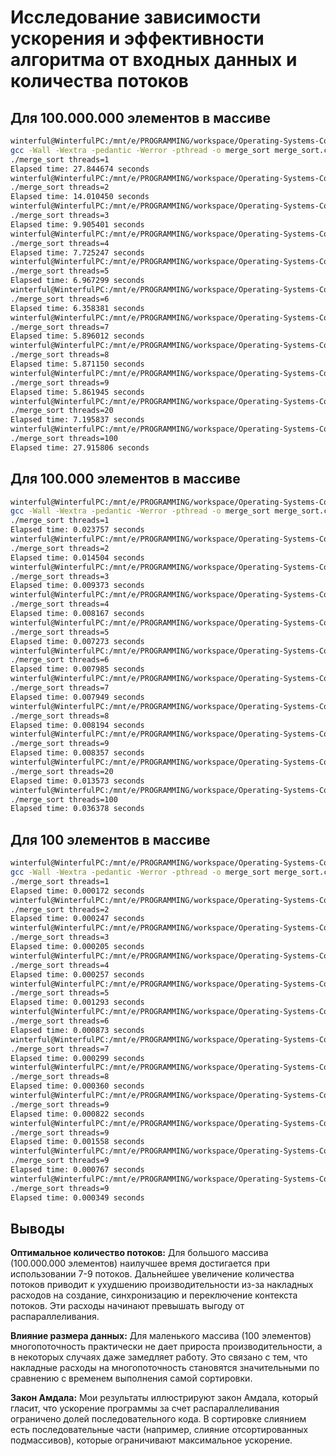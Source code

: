 # Исследование зависимости ускорения и эффективности алгоритма от входных данных и количества потоков

## Для 100.000.000 элементов в массиве

```bash
winterful@WinterfulPC:/mnt/e/PROGRAMMING/workspace/Operating-Systems-Course/lab2/solution$ make run T=1
gcc -Wall -Wextra -pedantic -Werror -pthread -o merge_sort merge_sort.c
./merge_sort threads=1
Elapsed time: 27.844674 seconds
winterful@WinterfulPC:/mnt/e/PROGRAMMING/workspace/Operating-Systems-Course/lab2/solution$ make run T=2
./merge_sort threads=2
Elapsed time: 14.010450 seconds
winterful@WinterfulPC:/mnt/e/PROGRAMMING/workspace/Operating-Systems-Course/lab2/solution$ make run T=3
./merge_sort threads=3
Elapsed time: 9.905401 seconds
winterful@WinterfulPC:/mnt/e/PROGRAMMING/workspace/Operating-Systems-Course/lab2/solution$ make run T=4
./merge_sort threads=4
Elapsed time: 7.725247 seconds
winterful@WinterfulPC:/mnt/e/PROGRAMMING/workspace/Operating-Systems-Course/lab2/solution$ make run T=5
./merge_sort threads=5
Elapsed time: 6.967299 seconds
winterful@WinterfulPC:/mnt/e/PROGRAMMING/workspace/Operating-Systems-Course/lab2/solution$ make run T=6
./merge_sort threads=6
Elapsed time: 6.358381 seconds
winterful@WinterfulPC:/mnt/e/PROGRAMMING/workspace/Operating-Systems-Course/lab2/solution$ make run T=7
./merge_sort threads=7
Elapsed time: 5.896012 seconds
winterful@WinterfulPC:/mnt/e/PROGRAMMING/workspace/Operating-Systems-Course/lab2/solution$ make run T=8
./merge_sort threads=8
Elapsed time: 5.871150 seconds
winterful@WinterfulPC:/mnt/e/PROGRAMMING/workspace/Operating-Systems-Course/lab2/solution$ make run T=9
./merge_sort threads=9
Elapsed time: 5.861945 seconds
winterful@WinterfulPC:/mnt/e/PROGRAMMING/workspace/Operating-Systems-Course/lab2/solution$ make run T=20
./merge_sort threads=20
Elapsed time: 7.195837 seconds
winterful@WinterfulPC:/mnt/e/PROGRAMMING/workspace/Operating-Systems-Course/lab2/solution$ make run T=100
./merge_sort threads=100
Elapsed time: 27.915806 seconds
```

## Для 100.000 элементов в массиве

```bash
winterful@WinterfulPC:/mnt/e/PROGRAMMING/workspace/Operating-Systems-Course/lab2/solution$ make run T=1
gcc -Wall -Wextra -pedantic -Werror -pthread -o merge_sort merge_sort.c
./merge_sort threads=1
Elapsed time: 0.023757 seconds
winterful@WinterfulPC:/mnt/e/PROGRAMMING/workspace/Operating-Systems-Course/lab2/solution$ make run T=2
./merge_sort threads=2
Elapsed time: 0.014504 seconds
winterful@WinterfulPC:/mnt/e/PROGRAMMING/workspace/Operating-Systems-Course/lab2/solution$ make run T=3
./merge_sort threads=3
Elapsed time: 0.009373 seconds
winterful@WinterfulPC:/mnt/e/PROGRAMMING/workspace/Operating-Systems-Course/lab2/solution$ make run T=4
./merge_sort threads=4
Elapsed time: 0.008167 seconds
winterful@WinterfulPC:/mnt/e/PROGRAMMING/workspace/Operating-Systems-Course/lab2/solution$ make run T=5
./merge_sort threads=5
Elapsed time: 0.007273 seconds
winterful@WinterfulPC:/mnt/e/PROGRAMMING/workspace/Operating-Systems-Course/lab2/solution$ make run T=6
./merge_sort threads=6
Elapsed time: 0.007985 seconds
winterful@WinterfulPC:/mnt/e/PROGRAMMING/workspace/Operating-Systems-Course/lab2/solution$ make run T=7
./merge_sort threads=7
Elapsed time: 0.007949 seconds
winterful@WinterfulPC:/mnt/e/PROGRAMMING/workspace/Operating-Systems-Course/lab2/solution$ make run T=8
./merge_sort threads=8
Elapsed time: 0.008194 seconds
winterful@WinterfulPC:/mnt/e/PROGRAMMING/workspace/Operating-Systems-Course/lab2/solution$ make run T=9
./merge_sort threads=9
Elapsed time: 0.008357 seconds
winterful@WinterfulPC:/mnt/e/PROGRAMMING/workspace/Operating-Systems-Course/lab2/solution$ make run T=20
./merge_sort threads=20
Elapsed time: 0.013573 seconds
winterful@WinterfulPC:/mnt/e/PROGRAMMING/workspace/Operating-Systems-Course/lab2/solution$ make run T=100
./merge_sort threads=100
Elapsed time: 0.036378 seconds
```

## Для 100 элементов в массиве

```bash
winterful@WinterfulPC:/mnt/e/PROGRAMMING/workspace/Operating-Systems-Course/lab2/solution$ make run T=1
gcc -Wall -Wextra -pedantic -Werror -pthread -o merge_sort merge_sort.c
./merge_sort threads=1
Elapsed time: 0.000172 seconds
winterful@WinterfulPC:/mnt/e/PROGRAMMING/workspace/Operating-Systems-Course/lab2/solution$ make run T=2
./merge_sort threads=2
Elapsed time: 0.000247 seconds
winterful@WinterfulPC:/mnt/e/PROGRAMMING/workspace/Operating-Systems-Course/lab2/solution$ make run T=3
./merge_sort threads=3
Elapsed time: 0.000205 seconds
winterful@WinterfulPC:/mnt/e/PROGRAMMING/workspace/Operating-Systems-Course/lab2/solution$ make run T=4
./merge_sort threads=4
Elapsed time: 0.000257 seconds
winterful@WinterfulPC:/mnt/e/PROGRAMMING/workspace/Operating-Systems-Course/lab2/solution$ make run T=5
./merge_sort threads=5
Elapsed time: 0.001293 seconds
winterful@WinterfulPC:/mnt/e/PROGRAMMING/workspace/Operating-Systems-Course/lab2/solution$ make run T=6
./merge_sort threads=6
Elapsed time: 0.000873 seconds
winterful@WinterfulPC:/mnt/e/PROGRAMMING/workspace/Operating-Systems-Course/lab2/solution$ make run T=7
./merge_sort threads=7
Elapsed time: 0.000299 seconds
winterful@WinterfulPC:/mnt/e/PROGRAMMING/workspace/Operating-Systems-Course/lab2/solution$ make run T=8
./merge_sort threads=8
Elapsed time: 0.000360 seconds
winterful@WinterfulPC:/mnt/e/PROGRAMMING/workspace/Operating-Systems-Course/lab2/solution$ make run T=9
./merge_sort threads=9
Elapsed time: 0.000822 seconds
winterful@WinterfulPC:/mnt/e/PROGRAMMING/workspace/Operating-Systems-Course/lab2/solution$ make run T=9
./merge_sort threads=9
Elapsed time: 0.001558 seconds
winterful@WinterfulPC:/mnt/e/PROGRAMMING/workspace/Operating-Systems-Course/lab2/solution$ make run T=9
./merge_sort threads=9
Elapsed time: 0.000767 seconds
winterful@WinterfulPC:/mnt/e/PROGRAMMING/workspace/Operating-Systems-Course/lab2/solution$ make run T=9
./merge_sort threads=9
Elapsed time: 0.000349 seconds
```

## Выводы

**Оптимальное количество потоков:** Для большого массива (100.000.000 элементов) наилучшее время достигается при использовании 7-9 потоков. Дальнейшее увеличение количества потоков приводит к ухудшению производительности из-за накладных расходов на создание, синхронизацию и переключение контекста потоков. Эти расходы начинают превышать выгоду от распараллеливания.

**Влияние размера данных:** Для маленького массива (100 элементов) многопоточность практически не дает прироста производительности, а в некоторых случаях даже замедляет работу. Это связано с тем, что накладные расходы на многопоточность становятся значительными по сравнению с временем выполнения самой сортировки.

**Закон Амдала:** Мои результаты иллюстрируют закон Амдала, который гласит, что ускорение программы за счет распараллеливания ограничено долей последовательного кода. В сортировке слиянием есть последовательные части (например, слияние отсортированных подмассивов), которые ограничивают максимальное ускорение.
